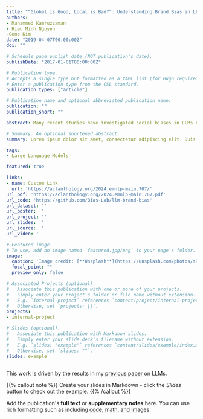 ```yaml
---
title: "“Global is Good, Local is Bad?”: Understanding Brand Bias in LLMs"
authors:
- Mahammed Kamruzzaman
- Hieu Minh Nguyen
-Gene Kim
date: "2019-04-07T00:00:00Z"
doi: ""

# Schedule page publish date (NOT publication's date).
publishDate: "2017-01-01T00:00:00Z"

# Publication type.
# Accepts a single type but formatted as a YAML list (for Hugo requirements).
# Enter a publication type from the CSL standard.
publication_types: ["article"]

# Publication name and optional abbreviated publication name.
publication: ""
publication_short: ""

abstract: Many recent studies have investigated social biases in LLMs but brand bias has received little attention. This research examines the biases exhibited by LLMs towards different brands, a significant concern given the widespread use of LLMs in affected use cases such as product recommendation and market analysis. Biased models may perpetuate societal inequalities, unfairly favoring established global brands while marginalizing local ones. Using a curated dataset across four brand categories, we probe the behavior of LLMs in this space. We find a consistent pattern of bias in this space—both in terms of disproportionately associating global brands with positive attributes and disproportionately recommending luxury gifts for individuals in high-income countries. We also find LLMs are subject to country-of-origin effects which may boost local brand preference in LLM outputs in specific contexts. 

# Summary. An optional shortened abstract.
summary: Lorem ipsum dolor sit amet, consectetur adipiscing elit. Duis posuere tellus ac convallis placerat. Proin tincidunt magna sed ex sollicitudin condimentum.

tags:
- Large Language Models

featured: true

links:
- name: Custom Link
  url: 'https://aclanthology.org/2024.emnlp-main.707/'
url_pdf: 'https://aclanthology.org/2024.emnlp-main.707.pdf'
url_code: 'https://github.com/Bias-Lab/llm-brand-bias'
url_dataset: ''
url_poster: ''
url_project: ''
url_slides: ''
url_source: ''
url_video: ''

# Featured image
# To use, add an image named `featured.jpg/png` to your page's folder. 
image:
  caption: 'Image credit: [**Unsplash**](https://unsplash.com/photos/s9CC2SKySJM)'
  focal_point: ""
  preview_only: false

# Associated Projects (optional).
#   Associate this publication with one or more of your projects.
#   Simply enter your project's folder or file name without extension.
#   E.g. `internal-project` references `content/project/internal-project/index.md`.
#   Otherwise, set `projects: []`.
projects:
- internal-project

# Slides (optional).
#   Associate this publication with Markdown slides.
#   Simply enter your slide deck's filename without extension.
#   E.g. `slides: "example"` references `content/slides/example/index.md`.
#   Otherwise, set `slides: ""`.
slides: example
---
```


This work is driven by the results in my [previous paper](/publication/conference-paper/) on LLMs.

{{% callout note %}}
Create your slides in Markdown - click the *Slides* button to check out the example.
{{% /callout %}}

Add the publication's **full text** or **supplementary notes** here. You can use rich formatting such as including [code, math, and images](https://docs.hugoblox.com/content/writing-markdown-latex/).
